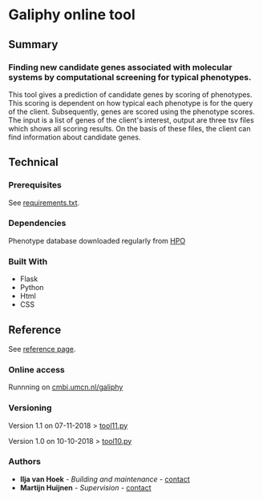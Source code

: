 # Galiphy online tool

## Summary
### Finding new candidate genes associated with molecular systems by computational screening for typical phenotypes.
This tool gives a prediction of candidate genes by scoring of phenotypes. This scoring is dependent on how typical each
phenotype is for the query of the client. Subsequently, genes are scored using the phenotype scores. The input is a 
list of genes of the client's interest, output are three tsv files which shows all scoring results. On the basis of these
files, the client can find information about candidate genes.

## Technical

### Prerequisites

See [requirements.txt](requirements.txt).

### Dependencies

Phenotype database downloaded regularly from [HPO](http://compbio.charite.de/jenkins/job/hpo.annotations.monthly/lastSuccessfulBuild/artifact/annotation/ALL_SOURCES_ALL_FREQUENCIES_genes_to_phenotype.txt)

### Built With

* Flask
* Python
* Html
* CSS

## Reference

See [reference page](https://www3.cmbi.umcn.nl/galiphy/reference).

### Online access

Runnning on [cmbi.umcn.nl/galiphy](https://www3.cmbi.umcn.nl/galiphy)

### Versioning

Version 1.1 on 07-11-2018 > [tool11.py](tool11.py)

Version 1.0 on 10-10-2018 > [tool10.py](tool10.py)

### Authors

* **Ilja van Hoek** - *Building and maintenance* - [contact](https://www3.cmbi.umcn.nl/galiphy/contact)
* **Martijn Huijnen** - *Supervision* - [contact](https://www.radboudumc.nl/en/people/martijn-huijnen/comparative-genomics)

